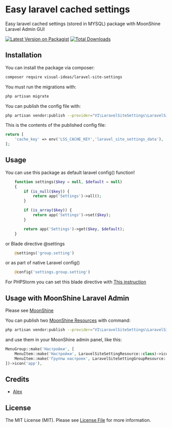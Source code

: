 # Easy laravel cached settings

Easy laravel cached settings (stored in MYSQL) package with MoonShine Laravel Admin GUI

[![Latest Version on Packagist](https://img.shields.io/packagist/v/visual-ideas/laravel-site-settings.svg?style=flat-square)](https://packagist.org/packages/visual-ideas/laravel-site-settings)
[![Total Downloads](https://img.shields.io/packagist/dt/visual-ideas/laravel-site-settings.svg?style=flat-square)](https://packagist.org/packages/visual-ideas/laravel-site-settings)

## Installation

You can install the package via composer:

```bash
composer require visual-ideas/laravel-site-settings
```

You must run the migrations with:

```bash
php artisan migrate
```

You can publish the config file with:

```bash
php artisan vendor:publish --provider="VI\LaravelSiteSettings\LaravelSiteSettingsProvider" --tag="config"
```

This is the contents of the published config file:

```php
return [
    'cache_key' => env('LSS_CACHE_KEY','laravel_site_settings_data'),
];
```

## Usage

You can use this package as default laravel config() function!

```php
    function settings($key = null, $default = null)
    {
        if (is_null($key)) {
            return app('Settings')->all();
        }

        if (is_array($key)) {
            return app('Settings')->set($key);
        }

        return app('Settings')->get($key, $default);
    }
```

or Blade directive @settings
```php
    @settings('group.setting')
```

or as part of native Laravel config()
```php
    @config('settings.group.setting')
```

For PHPStorm you can set this blade directive with [This instruction](https://www.jetbrains.com/help/phpstorm/blade-page.html) 

## Usage with MoonShine Laravel Admin
Please see [MoonShine](https://moonshine.cutcode.ru/)

You can publish two [MoonShine Resources](https://moonshine.cutcode.ru/resources-index) with command:
```bash
php artisan vendor:publish --provider="VI\LaravelSiteSettings\LaravelSiteSettingsProvider" --tag="moonshine"
```
and use them in your MoonShine admin panel, like this:

```php
MenuGroup::make('Настройки', [
    MenuItem::make('Настройки', LaravelSiteSettingResource::class)->icon('app'),
    MenuItem::make('Группы настроек', LaravelSiteSettingGroupResource::class)->icon('app'),
])->icon('app'),
```

## Credits

- [Alex](https://github.com/alexvenga)

## License

The MIT License (MIT). Please see [License File](LICENSE) for more information.


